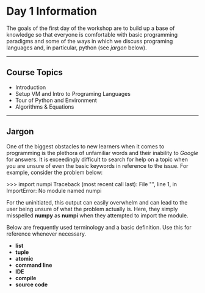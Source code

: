 # Day 1 Information #

The goals of the first day of the workshop are to build up a base of knowledge so that everyone is comfortable with basic programming paradigms and some of the ways in which we discuss programing languages and, in particular, python (see _jargon_ below).

---
## Course Topics ##

* Introduction
 * Setup VM and Intro to Programing Languages
 * Tour of Python and Environment
 * Algorithms & Equations

 ---

## Jargon ##

One of the biggest obstacles to new learners when it comes to programming is the plethora of unfamiliar words and their inability to _Google_ for answers. It is exceedingly difficult to search for help on a topic when you are unsure of even the basic keywords in reference to the issue. For example, consider the problem below:

  \>\>\> import numpi
  Traceback (most recent call last):
  File "<stdin>", line 1, in <module>
  ImportError: No module named numpi

For the uninitiated, this output can easily overwhelm and can lead to the user being unsure of what the problem actually is. Here, they simply misspelled __numpy__ as __numpi__ when they attempted to import the module.

Below are frequently used terminology and a basic definition. Use this for reference whenever necessary.

* __list__
* __tuple__
* __atomic__
* __command line__
* __IDE__
* __compile__
* __source code__
